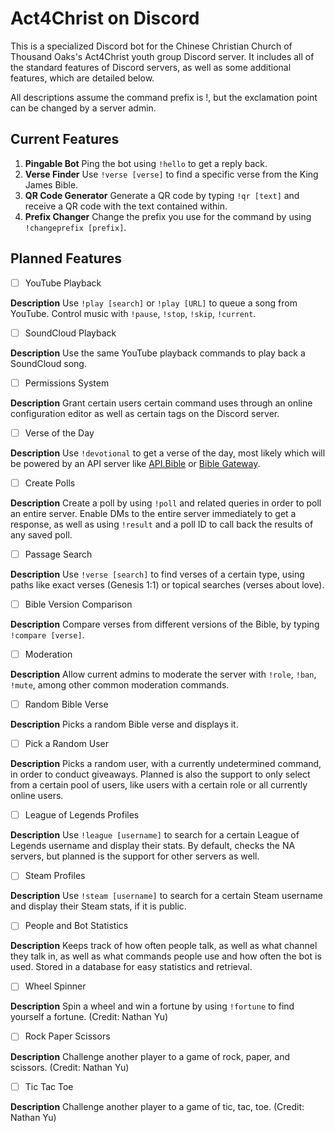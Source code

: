 # Act4Christ on Discord

This is a specialized Discord bot for the Chinese Christian Church of Thousand Oaks's Act4Christ youth group Discord server. It includes all of the standard features of Discord servers, as well as some additional features, which are detailed below.

All descriptions assume the command prefix is !, but the exclamation point can be changed by a server admin.

## Current Features

1. **Pingable Bot** Ping the bot using `!hello` to get a reply back.
2. **Verse Finder** Use `!verse [verse]` to find a specific verse from the King James Bible.
3. **QR Code Generator** Generate a QR code by typing `!qr [text]` and receive a QR code with the text contained within.
4. **Prefix Changer** Change the prefix you use for the command by using `!changeprefix [prefix]`.

## Planned Features

- [ ] YouTube Playback

**Description** Use `!play [search]` or `!play [URL]` to queue a song from YouTube. Control music with `!pause`, `!stop`, `!skip`, `!current`.

- [ ] SoundCloud Playback

**Description** Use the same YouTube playback commands to play back a SoundCloud song.

- [ ] Permissions System

**Description** Grant certain users certain command uses through an online configuration editor as well as certain tags on the Discord server.

- [ ] Verse of the Day

**Description** Use `!devotional` to get a verse of the day, most likely which will be powered by an API server like [API.Bible](https://scripture.api.bible/) or [Bible Gateway](https://www.biblegateway.com/usage/votd/docs/).

- [ ] Create Polls

**Description** Create a poll by using `!poll` and related queries in order to poll an entire server. Enable DMs to the entire server immediately to get a response, as well as using `!result` and a poll ID to call back the results of any saved poll.

- [ ] Passage Search

**Description** Use `!verse [search]` to find verses of a certain type, using paths like exact verses (Genesis 1:1) or topical searches (verses about love).

- [ ] Bible Version Comparison

**Description** Compare verses from different versions of the Bible, by typing `!compare [verse]`.

- [ ] Moderation

**Description** Allow current admins to moderate the server with `!role`, `!ban`, `!mute`, among other common moderation commands.

- [ ] Random Bible Verse

**Description** Picks a random Bible verse and displays it.

- [ ] Pick a Random User

**Description** Picks a random user, with a currently undetermined command, in order to conduct giveaways. Planned is also the support to only select from a certain pool of users, like users with a certain role or all currently online users.

- [ ] League of Legends Profiles

**Description** Use `!league [username]` to search for a certain League of Legends username and display their stats. By default, checks the NA servers, but planned is the support for other servers as well.

- [ ] Steam Profiles

**Description** Use `!steam [username]` to search for a certain Steam username and display their Steam stats, if it is public.

- [ ] People and Bot Statistics

**Description** Keeps track of how often people talk, as well as what channel they talk in, as well as what commands people use and how often the bot is used. Stored in a database for easy statistics and retrieval.

- [ ] Wheel Spinner

**Description** Spin a wheel and win a fortune by using `!fortune` to find yourself a fortune. (Credit: Nathan Yu)

- [ ] Rock Paper Scissors

**Description** Challenge another player to a game of rock, paper, and scissors. (Credit: Nathan Yu)

- [ ] Tic Tac Toe

**Description** Challenge another player to a game of tic, tac, toe. (Credit: Nathan Yu)